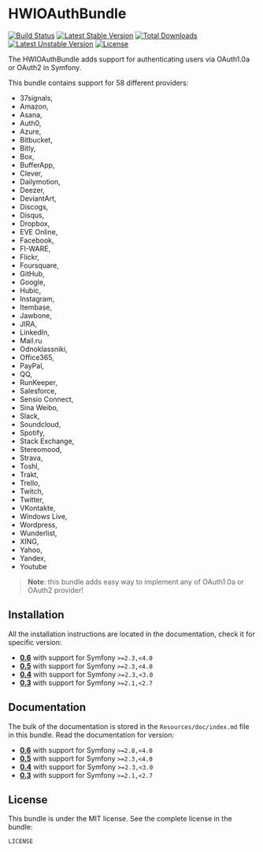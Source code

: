 HWIOAuthBundle
==============

[![Build Status](https://secure.travis-ci.org/hwi/HWIOAuthBundle.svg?branch=master)](http://travis-ci.org/hwi/HWIOAuthBundle) [![Latest Stable Version](https://poser.pugx.org/hwi/oauth-bundle/v/stable.svg)](https://packagist.org/packages/hwi/oauth-bundle) [![Total Downloads](https://poser.pugx.org/hwi/oauth-bundle/downloads.svg)](https://packagist.org/packages/hwi/oauth-bundle) [![Latest Unstable Version](https://poser.pugx.org/hwi/oauth-bundle/v/unstable.svg)](https://packagist.org/packages/hwi/oauth-bundle) [![License](https://poser.pugx.org/hwi/oauth-bundle/license.svg)](https://packagist.org/packages/hwi/oauth-bundle)

The HWIOAuthBundle adds support for authenticating users via OAuth1.0a or OAuth2 in Symfony.

This bundle contains support for 58 different providers:
* 37signals,
* Amazon,
* Asana,
* Auth0,
* Azure,
* Bitbucket,
* Bitly,
* Box,
* BufferApp,
* Clever,
* Dailymotion,
* Deezer,
* DeviantArt,
* Discogs,
* Disqus,
* Dropbox,
* EVE Online,
* Facebook,
* FI-WARE,
* Flickr,
* Foursquare,
* GitHub,
* Google,
* Hubic,
* Instagram,
* Itembase,
* Jawbone,
* JIRA,
* LinkedIn,
* Mail.ru
* Odnoklassniki,
* Office365,
* PayPal,
* QQ,
* RunKeeper,
* Salesforce,
* Sensio Connect,
* Sina Weibo,
* Slack,
* Soundcloud,
* Spotify,
* Stack Exchange,
* Stereomood,
* Strava,
* Toshl,
* Trakt,
* Trello,
* Twitch,
* Twitter,
* VKontakte,
* Windows Live,
* Wordpress,
* Wunderlist,
* XING,
* Yahoo,
* Yandex,
* Youtube

> __Note__: this bundle adds easy way to implement any of OAuth1.0a or OAuth2 provider!

Installation
------------

All the installation instructions are located in the documentation, check it for specific
version:

* [__0.6__](https://github.com/hwi/HWIOAuthBundle/blob/master/Resources/doc/1-setting_up_the_bundle.md) with support for Symfony `>=2.3,<4.0`
* [__0.5__](https://github.com/hwi/HWIOAuthBundle/blob/0.5.3/Resources/doc/1-setting_up_the_bundle.md) with support for Symfony `>=2.3,<4.0`
* [__0.4__](https://github.com/hwi/HWIOAuthBundle/blob/0.4/Resources/doc/1-setting_up_the_bundle.md) with support for Symfony `>=2.3,<3.0`
* [__0.3__](https://github.com/hwi/HWIOAuthBundle/blob/0.3/Resources/doc/1-setting_up_the_bundle.md) with support for Symfony `>=2.1,<2.7`

Documentation
-------------

The bulk of the documentation is stored in the `Resources/doc/index.md`
file in this bundle. Read the documentation for version:

* [__0.6__](https://github.com/hwi/HWIOAuthBundle/blob/master/Resources/doc/index.md) with support for Symfony `>=2.8,<4.0`
* [__0.5__](https://github.com/hwi/HWIOAuthBundle/blob/0.5.3/Resources/doc/index.md) with support for Symfony `>=2.3,<4.0`
* [__0.4__](https://github.com/hwi/HWIOAuthBundle/blob/0.4/Resources/doc/index.md) with support for Symfony `>=2.3,<3.0`
* [__0.3__](https://github.com/hwi/HWIOAuthBundle/blob/0.3/Resources/doc/index.md) with support for Symfony `>=2.1,<2.7`

License
-------

This bundle is under the MIT license. See the complete license in the bundle:

    LICENSE
